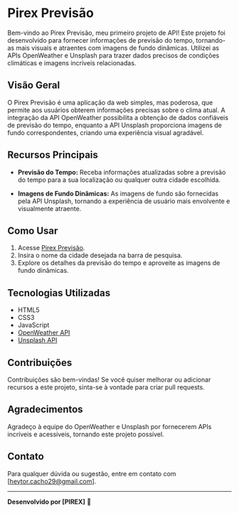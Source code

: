 # Pirex Previsão

Bem-vindo ao Pirex Previsão, meu primeiro projeto de API! Este projeto foi desenvolvido para fornecer informações de previsão do tempo, tornando-as mais visuais e atraentes com imagens de fundo dinâmicas. Utilizei as APIs OpenWeather e Unsplash para trazer dados precisos de condições climáticas e imagens incríveis relacionadas.

## Visão Geral

O Pirex Previsão é uma aplicação da web simples, mas poderosa, que permite aos usuários obterem informações precisas sobre o clima atual. A integração da API OpenWeather possibilita a obtenção de dados confiáveis de previsão do tempo, enquanto a API Unsplash proporciona imagens de fundo correspondentes, criando uma experiência visual agradável.

## Recursos Principais

- **Previsão do Tempo:** Receba informações atualizadas sobre a previsão do tempo para a sua localização ou qualquer outra cidade escolhida.

- **Imagens de Fundo Dinâmicas:** As imagens de fundo são fornecidas pela API Unsplash, tornando a experiência de usuário mais envolvente e visualmente atraente.

## Como Usar

1. Acesse [Pirex Previsão](https://pirex-quizz.netlify.app/).
2. Insira o nome da cidade desejada na barra de pesquisa.
3. Explore os detalhes da previsão do tempo e aproveite as imagens de fundo dinâmicas.

## Tecnologias Utilizadas

- HTML5
- CSS3
- JavaScript
- [OpenWeather API](https://openweathermap.org/api)
- [Unsplash API](https://unsplash.com/developers)

## Contribuições

Contribuições são bem-vindas! Se você quiser melhorar ou adicionar recursos a este projeto, sinta-se à vontade para criar pull requests.

## Agradecimentos

Agradeço à equipe do OpenWeather e Unsplash por fornecerem APIs incríveis e acessíveis, tornando este projeto possível.

## Contato

Para qualquer dúvida ou sugestão, entre em contato com [heytor.cacho29@gmail.com].

---

**Desenvolvido por [PIREX]** 🚀
